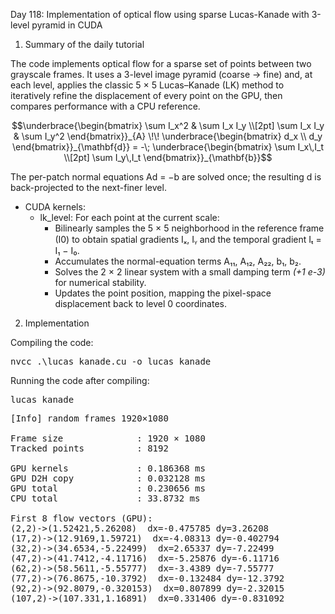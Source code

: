 Day 118: Implementation of optical flow using sparse Lucas-Kanade with 3-level pyramid in CUDA

1) Summary of the daily tutorial

The code implements optical flow for a sparse set of points between two grayscale frames. It uses a 3-level image pyramid (coarse → fine) and, at each level, applies the classic 5 × 5 Lucas–Kanade (LK) method to iteratively refine the displacement of every point on the GPU, then compares performance with a CPU reference.

```math
\underbrace{\begin{bmatrix}
\sum I_x^2 & \sum I_x I_y \\[2pt]
\sum I_x I_y & \sum I_y^2
\end{bmatrix}}_{A}
\!\!
\underbrace{\begin{bmatrix}
d_x \\ d_y
\end{bmatrix}}_{\mathbf{d}}
=
-\;
\underbrace{\begin{bmatrix}
\sum I_x\,I_t \\[2pt] \sum I_y\,I_t
\end{bmatrix}}_{\mathbf{b}}
```

The per-patch normal equations Ad = −b are solved once; the resulting d is back-projected to the next-finer level.

- CUDA kernels:
  - lk_level: For each point at the current scale:
    - Bilinearly samples the 5 × 5 neighborhood in the reference frame (I0) to obtain spatial gradients Iₓ, Iᵧ and the temporal gradient Iₜ = I₁ − I₀.
    - Accumulates the normal-equation terms A₁₁, A₁₂, A₂₂, b₁, b₂.
    - Solves the 2 × 2 linear system with a small damping term *(+1 e-3)* for numerical stability.
    - Updates the point position, mapping the pixel-space displacement back to level 0 coordinates.

2) Implementation

Compiling the code:

<pre>nvcc .\lucas_kanade.cu -o lucas_kanade</pre>

Running the code after compiling:

<pre>lucas_kanade</pre>

<pre>[Info] random frames 1920×1080

Frame size              : 1920 × 1080
Tracked points          : 8192

GPU kernels             : 0.186368 ms
GPU D2H copy            : 0.032128 ms
GPU total               : 0.230656 ms
CPU total               : 33.8732 ms

First 8 flow vectors (GPU):
(2,2)->(1.52421,5.26208)  dx=-0.475785 dy=3.26208
(17,2)->(12.9169,1.59721)  dx=-4.08313 dy=-0.402794
(32,2)->(34.6534,-5.22499)  dx=2.65337 dy=-7.22499
(47,2)->(41.7412,-4.11716)  dx=-5.25876 dy=-6.11716
(62,2)->(58.5611,-5.55777)  dx=-3.4389 dy=-7.55777
(77,2)->(76.8675,-10.3792)  dx=-0.132484 dy=-12.3792
(92,2)->(92.8079,-0.320153)  dx=0.807899 dy=-2.32015
(107,2)->(107.331,1.16891)  dx=0.331406 dy=-0.831092</pre>